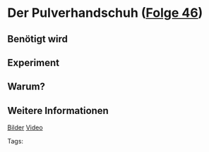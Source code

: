 # Der Pulverhandschuh ([Folge 46](http://minkorrekt.de/methodisch-inkorrekt-folge-46-donauwellen-dualismus/))

## Benötigt wird


## Experiment


## Warum?

## Weitere Informationen

[Bilder](https://plus.google.com/photos/107341743493109591753/albums/6124561783903139681?authkey=CIeGg9u7g6KluQE)
[Video](http://youtu.be/7KBqxLjK2q8)


Tags: 
